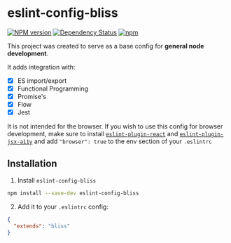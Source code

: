 eslint-config-bliss
=====================

[![NPM version](https://badge.fury.io/js/eslint-config-bliss.svg?maxAge=25920)](http://badge.fury.io/js/eslint-config-bliss)
[![Dependency Status](https://img.shields.io/david/amilajack/eslint-config-bliss.svg?maxAge=25920)](https://david-dm.org/amilajack/eslint-config-bliss)
[![npm](https://img.shields.io/npm/dm/eslint-config-bliss.svg?maxAge=25920)](https://npm-stat.com/charts.html?package=eslint-config-bliss)

This project was created to serve as a base config for **general node development**.

It adds integration with:
- [x] ES import/export
- [x] Functional Programming
- [x] Promise's
- [x] Flow
- [x] Jest

It is not intended for the browser. If you wish to use this config for browser development, make sure to install [`eslint-plugin-react`](https://github.com/yannickcr/eslint-plugin-react) and [`eslint-plugin-jsx-a11y`](https://github.com/evcohen/eslint-plugin-jsx-a11y) and add `"browser": true` to the env section of your `.eslintrc`

## Installation
1. Install `eslint-config-bliss`
```bash
npm install --save-dev eslint-config-bliss
```

2. Add it to your `.eslintrc` config:
```json
{
  "extends": "bliss"
}
```
